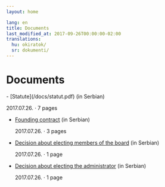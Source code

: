 ```yaml
---
layout: home

lang: en
title: Documents
last_modified_at: 2017-09-26T00:00:00-02:00
translations:
  hu: okiratok/
  sr: dokumenti/
---
```


# Documents

<div class="mdl-color-text--grey-600 documents" markdown="1">
- [Statute](/docs/statut.pdf) (in Serbian)

  2017.07.26. · 7 pages
- [Founding contract](/docs/ugovor-o-osnivanju.pdf) (in Serbian)

  2017.07.26. · 3 pages
- [Decision about electing members of the board](/docs/odluka-o-imenovanju-upravnog-odbora.pdf) (in Serbian)

  2017.07.26. · 1 page
- [Decision about electing the administrator](/docs/odluka-o-imenovanju-upravitelja.pdf) (in Serbian)

  2017.07.26. · 1 page
</div>
